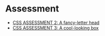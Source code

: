 # Assessment

- [CSS ASSESSMENT 2: A fancy-letter head](stephnora-fancy-letter.netlify.app/)
- [CSS ASSESSMENT 3: A cool-looking box](https://stephhnora24-box.netlify.app/)

